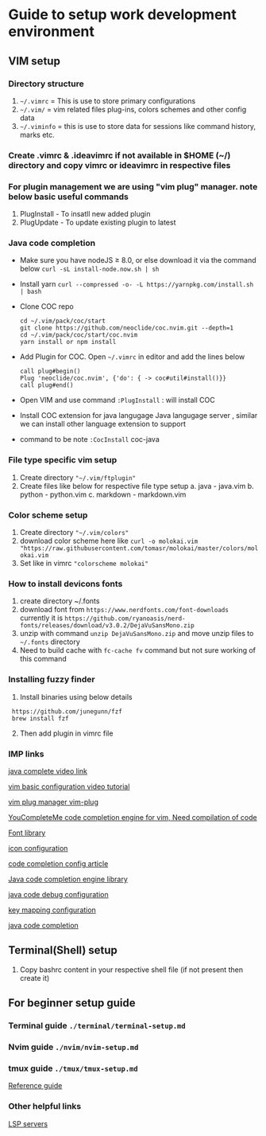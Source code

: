 # Guide to setup work development environment

## VIM setup

### Directory structure

1.  `~/.vimrc` = This is use to store primary configurations
2.  `~/.vim/` = vim related files plug-ins, colors schemes and other config data
3.  `~/.viminfo` = this is use to store data for sessions like command history, marks etc.

### Create .vimrc & .ideavimrc if not available in $HOME (~/) directory and copy vimrc or ideavimrc in respective files

### For plugin management we are using "vim plug" manager. note below basic useful commands

1. PlugInstall - To insatll new added plugin
2. PlugUpdate - To update existing plugin to latest

### Java code completion

- Make sure you have nodeJS ≥ 8.0, or else download it via the command below
  `curl -sL install-node.now.sh | sh`
- Install yarn
  `curl --compressed -o- -L https://yarnpkg.com/install.sh | bash`
- Clone COC repo

  ```shell
  cd ~/.vim/pack/coc/start
  git clone https://github.com/neoclide/coc.nvim.git --depth=1
  cd ~/.vim/pack/coc/start/coc.nvim
  yarn install or npm install

  ```

- Add Plugin for COC. Open `~/.vimrc` in editor and add the lines below

  ```shell
  call plug#begin()
  Plug 'neoclide/coc.nvim', {'do': { -> coc#util#install()}}
  call plug#end()

  ```

- Open VIM and use command `:PlugInstall` : will install COC
- Install COC extension for java langugage Java langugage server , similar we can install other language extension to support
- command to be note `:CocInstall` coc-java

### File type specific vim setup

1. Create directory `"~/.vim/ftplugin"`
2. Create files like below for respective file type setup
   a. java - java.vim
   b. python - python.vim
   c. markdown - markdown.vim

### Color scheme setup

1. Create directory `"~/.vim/colors"`
2. download color scheme here like `curl -o molokai.vim "https://raw.githubusercontent.com/tomasr/molokai/master/colors/molokai.vim`
3. Set like in vimrc `"colorscheme molokai"`

### How to install devicons fonts

1. create directory ~/.fonts
2. download font from `https://www.nerdfonts.com/font-downloads` currently it is `https://github.com/ryanoasis/nerd-fonts/releases/download/v3.0.2/DejaVuSansMono.zip`
3. unzip with command `unzip DejaVuSansMono.zip` and move unzip files to `~/.fonts` directory
4. Need to build cache with `fc-cache fv` command but not sure working of this command

### Installing fuzzy finder

1. Install binaries using below details

```shell
 https://github.com/junegunn/fzf
 brew install fzf
```

2. Then add plugin in vimrc file

### IMP links

[java complete video link](https://www.youtube.com/watch?v=ssmFzoZS2G8)

[vim basic configuration video tutorial](https://www.youtube.com/watch?v=yUU12SqX_sY)

[vim plug manager vim-plug](https://github.com/junegunn/vim-plug)

[YouCompleteMe code completion engine for vim, Need compilation of code](https://github.com/ycm-core/YouCompleteMe)

[Font library](https://github.com/ryanoasis/nerd-fonts/tree/master/patched-fonts/Hack)

[icon configuration](https://github.com/ryanoasis/vim-devicons/wiki/Installation)

[code completion config article](https://medium.com/@rohmanhakim/how-to-set-up-code-completion-for-vim-in-macos-9766dd459385)

[Java code completion engine library](https://github.com/neoclide/coc-java)

[java code debug configuration](https://github.com/dansomething/coc-java-debug/blob/master/README.md)

[key mapping configuration](https://dev.to/mr_destructive/vim-keymapping-guide-3olb)

[java code completion](https://github.com/artur-shaik/vim-javacomplete2)

## Terminal(Shell) setup

1. Copy bashrc content in your respective shell file (if not present then create it)

## For beginner setup guide

### Terminal guide `./terminal/terminal-setup.md`

### Nvim guide `./nvim/nvim-setup.md`

### tmux guide `./tmux/tmux-setup.md`

[Reference guide](https://github.com/josean-dev/dev-environment-files)

### Other helpful links

[LSP servers](https://github.com/williamboman/mason-lspconfig.nvim)
